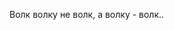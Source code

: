 Волк волку не волк, а волку - волк..
<!---
zatryx/zatryx is a ✨ special ✨ repository because its `README.md` (this file) appears on your GitHub profile.
You can click the Preview link to take a look at your changes.
--->
